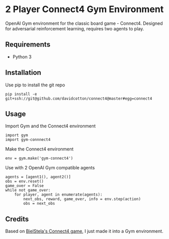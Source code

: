 # 2 Player Connect4 Gym Environment
OpenAI Gym environment for the classic board game - Connect4. 
Designed for adversarial reinforcement learning, requires two agents to play. 

## Requirements
- Python 3

## Installation
Use pip to install the git repo

    pip install -e git+ssh://git@github.com/davidcotton/connect4@master#egg=connect4

## Usage
Import Gym and the Connect4 environment

    import gym
    import gym-connnect4

Make the Connect4 environment

    env = gym.make('gym-connect4')

Use with 2 OpenAI Gym compatible agents

    agents = [agent1(), agent2()]
    obs = env.reset()
    game_over = False
    while not game_over:
        for player, agent in enumerate(agents):
            next_obs, reward, game_over, info = env.step(action)
            obs = next_obs

## Credits
Based on [BielStela's Connect4 game](https://github.com/BielStela/connect-four), I just made it into a Gym environment.
